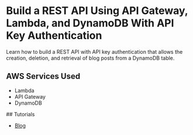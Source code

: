 # Build a REST API Using API Gateway, Lambda, and DynamoDB With API Key Authentication

Learn how to build a REST API with API key authentication that allows the creation, deletion, and retrieval of blog posts from a DynamoDB table.

## AWS Services Used

- Lambda
- API Gateway
- DynamoDB

## Tutorials

- [Blog](https://conermurphy.com/blog/build-rest-api-aws-cdk-api-gateway-lambda-dynamodb-api-key-authentication)
